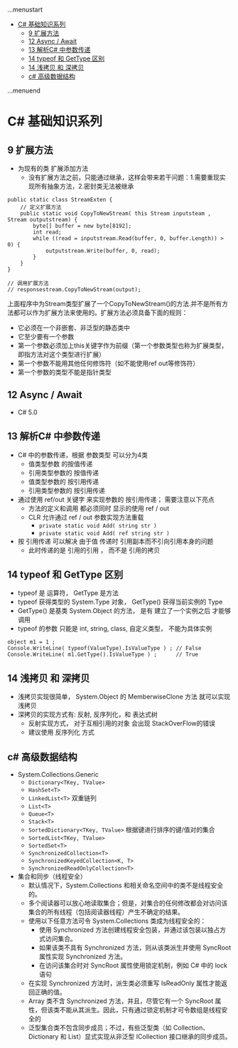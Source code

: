 ...menustart

- [C# 基础知识系列](#fa94b771653cde1bb927b44cc47760b0)
    - [9 扩展方法](#dc48b917570b210718938a1f427c98a0)
    - [12 Async / Await](#74b653574acf96f0e265db4a4ef07db3)
    - [13 解析C# 中参数传递](#b43b5bcd822c27a24551fe2faa29f9d8)
    - [14 typeof  和 GetType 区别](#50d5399284c57a1336886a51b855596d)
    - [14 浅拷贝 和 深拷贝](#7c920bcef1735cc77408e22a57e3c919)
    - [c# 高级数据结构](#d554ea9229b0d95487b99114d79a0dfe)

...menuend


<h2 id="fa94b771653cde1bb927b44cc47760b0"></h2>


# C# 基础知识系列


<h2 id="dc48b917570b210718938a1f427c98a0"></h2>


## 9 扩展方法

- 为现有的类 扩展添加方法
    - 没有扩展方法之前，只能通过继承，这样会带来若干问题：1.需要重现实现所有抽象方法，2.密封类无法被继承

```cpp#
public static class StreamExten {
    // 定义扩展方法
    public static void CopyToNewStream( this Stream inputsteam , Stream outputstream) {
        byte[] buffer = new byte[8192];
        int read;
        while ((read = inputstream.Read(buffer, 0, buffer.Length)) > 0) {
            outputstream.Write(buffer, 0, read);
        }
    }
}   

// 调用扩展方法
// responsestream.CopyToNewStream(output);
```

上面程序中为Stream类型扩展了一个CopyToNewStream()的方法.并不是所有方法都可以作为扩展方法来使用的。扩展方法必须具备下面的规则：

- 它必须在一个非嵌套、非泛型的静态类中
- 它至少要有一个参数
- 第一个参数必须加上this关键字作为前缀（第一个参数类型也称为扩展类型，即指方法对这个类型进行扩展）
- 第一个参数不能用其他任何修饰符（如不能使用ref out等修饰符）
- 第一个参数的类型不能是指针类型




<h2 id="74b653574acf96f0e265db4a4ef07db3"></h2>


## 12 Async / Await

- C# 5.0 

<h2 id="b43b5bcd822c27a24551fe2faa29f9d8"></h2>


## 13 解析C# 中参数传递

- C# 中的参数传递，根据 参数类型 可以分为4类
    - 值类型参数 的按值传递
    - 引用类型参数的 按值传递
    - 值类型参数的 按引用传递
    - 引用类型参数的 按引用传递 
- 通过使用 ref/out 关键字 来实现参数的 按引用传递； 需要注意以下亮点
    - 方法的定义和调用 都必须同时 显示的使用 ref / out
    - CLR 允许通过 ref / out 参数实现方法重载
        - `private static void Add( string str ) `
        - `private static void Add( ref string str ) `
- 按 引用传递 可以解决 由于值 传递时 引用副本而不引向引用本身的问题
    - 此时传递的是 引用的引用 ， 而不是 引用的拷贝

<h2 id="50d5399284c57a1336886a51b855596d"></h2>


## 14 typeof  和 GetType 区别

- typeof 是 运算符， GetType 是方法
- typeof 获得类型的 System.Type 对象， GetType() 获得当前实例的 Type
- GetType() 是基类 System.Object 的方法， 是有 建立了一个实例之后 才能够调用
- typeof 的参数 只能是 int, string, class, 自定义类型， 不能为具体实例


```cpp#
object m1 = 1 ;
Console.WriteLine( typeof(ValueType).IsValueType ) ; // False
Console.WriteLine( m1.GetType().IsValueType ) ;      // True
```

<h2 id="7c920bcef1735cc77408e22a57e3c919"></h2>


## 14 浅拷贝 和 深拷贝

- 浅拷贝实现很简单， System.Object 的 MemberwiseClone 方法 就可以实现 浅拷贝
- 深拷贝的实现方式有: 反射, 反序列化，和 表达式树
    - 反射实现方式， 对于互相引用的对象 会出现 StackOverFlow的错误
    - 建议使用 反序列化 方式

<h2 id="d554ea9229b0d95487b99114d79a0dfe"></h2>


## c# 高级数据结构

- System.Collections.Generic
    - `Dictionary<TKey, TValue>`
    - `HashSet<T>`
    - `LinkedList<T>`  双重链列
    - `List<T>`
    - `Queue<T>`
    - `Stack<T>`
    - `SortedDictionary<TKey, TValue>`  根据键进行排序的键/值对的集合
    - `SortedList<TKey, TValue>`
    - `SortedSet<T>`
    - `SynchronizedCollection<T>`
    - `SynchronizedKeyedCollection<K, T>`
    - `SynchronizedReadOnlyCollection<T>`
- 集合和同步（线程安全）
    - 默认情况下，System.Collections 和相关命名空间中的类不是线程安全的。
    - 多个阅读器可以放心地读取集合；但是，对集合的任何修改都会对访问该集合的所有线程（包括阅读器线程）产生不确定的结果。
    - 使用以下任意方法可令 System.Collections 类成为线程安全的：
        - 使用 Synchronized 方法创建线程安全包装，并通过该包装以独占方式访问集合。
        - 如果该类不具有 Synchronized 方法，则从该类派生并使用 SyncRoot 属性实现 Synchronized 方法。
        - 在访问该集合时对 SyncRoot 属性使用锁定机制，例如 C# 中的 lock 语句  
    - 在实现 Synchronized 方法时，派生类必须重写 IsReadOnly 属性才能返回正确的值。
    - Array 类不含 Synchronized 方法，并且，尽管它有一个 SyncRoot 属性，但该类不能从其派生。因此，只有通过锁定机制才可令数组是线程安全的
    - 泛型集合类不包含同步成员；不过，有些泛型类（如 Collection、Dictionary 和 List）显式实现从非泛型 ICollection 接口继承的同步成员。


